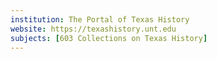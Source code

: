 ```yaml
---
institution: The Portal of Texas History
website: https://texashistory.unt.edu
subjects: [603 Collections on Texas History]
---
```

